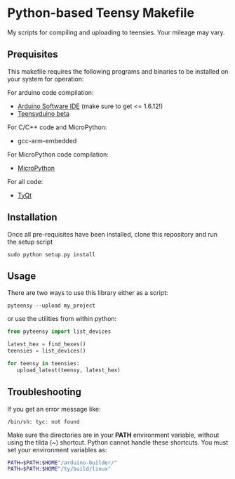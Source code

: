 # Python-based Teensy Makefile
My scripts for compiling and uploading to teensies. Your mileage may vary.

## Prequisites

This makefile requires the following programs and binaries to be installed on your system for operation:

For arduino code compilation:
- [Arduino Software IDE](https://www.arduino.cc/en/Main/OldSoftwareReleases#previous) (make sure to get <= 1.6.12!) 
- [Teensyduino beta](https://forum.pjrc.com/threads/38599-Teensyduino-1-31-Beta-2-Available)

For C/C++ code and MicroPython:
- gcc-arm-embedded

For MicroPython code compilation:
- [MicroPython](https://github.com/micropython/micropython)

For all code:
- [TyQt](https://github.com/Koromix/ty)

## Installation

Once all pre-requisites have been installed, clone this repository and run the setup script

```
sudo python setup.py install
```

## Usage

There are two ways to use this library either as a script:

```
pyteensy --upload my_project
```

or use the utilities from within python:

```python
from pyteensy import list_devices

latest_hex = find_hexes()
teensies = list_devices()

for teensy in teensies:
   upload_latest(teensy, latest_hex)
```

## Troubleshooting

If you get an error message like:

```
/bin/sh: tyc: not found
```

Make sure the directories are in your **PATH** environment variable, without
 using the tilda (~) shortcut. Python cannot handle these shortcuts. You
 must set your environment variables as:

```sh
PATH=$PATH:$HOME"/arduino-builder/"
PATH=$PATH:$HOME"/ty/build/linux"
```
